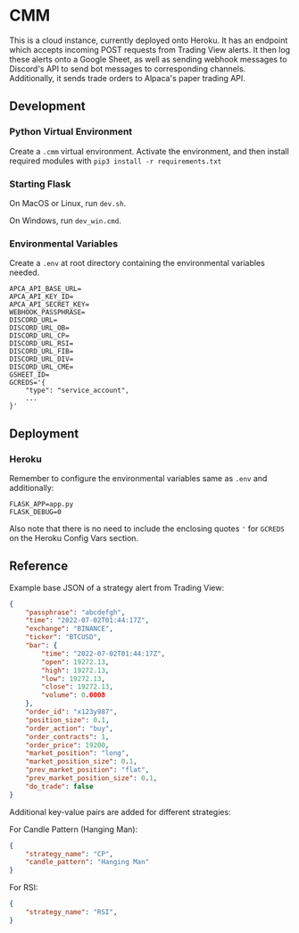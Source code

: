 # CMM

This is a cloud instance, currently deployed onto Heroku. It has an endpoint which accepts incoming POST requests from Trading View alerts. It then log these alerts onto a Google Sheet, as well as sending webhook messages to Discord's API to send bot messages to corresponding channels. Additionally, it sends trade orders to Alpaca's paper trading API.

## Development

### Python Virtual Environment

Create a `.cmm` virtual environment. Activate the environment, and then install required modules with `pip3 install -r requirements.txt`

### Starting Flask

On MacOS or Linux, run `dev.sh`.

On Windows, run `dev_win.cmd`.

### Environmental Variables

Create a `.env` at root directory containing the environmental variables needed.

```env
APCA_API_BASE_URL=
APCA_API_KEY_ID=
APCA_API_SECRET_KEY=
WEBHOOK_PASSPHRASE=
DISCORD_URL=
DISCORD_URL_OB=
DISCORD_URL_CP=
DISCORD_URL_RSI=
DISCORD_URL_FIB=
DISCORD_URL_DIV=
DISCORD_URL_CME=
GSHEET_ID=
GCREDS='{
    "type": "service_account",
    ...
}'
```

## Deployment

### Heroku

Remember to configure the environmental variables same as `.env` and additionally:

```env
FLASK_APP=app.py
FLASK_DEBUG=0
```

Also note that there is no need to include the enclosing quotes `'` for `GCREDS` on the Heroku Config Vars section.

## Reference

Example base JSON of a strategy alert from Trading View:

```json
{
    "passphrase": "abcdefgh",
    "time": "2022-07-02T01:44:17Z",
    "exchange": "BINANCE",
    "ticker": "BTCUSD",
    "bar": {
        "time": "2022-07-02T01:44:17Z",
        "open": 19272.13,
        "high": 19272.13,
        "low": 19272.13,
        "close": 19272.13,
        "volume": 0.0008
    },
    "order_id": "x123y987",
    "position_size": 0.1,
    "order_action": "buy",
    "order_contracts": 1,
    "order_price": 19200,
    "market_position": "long",
    "market_position_size": 0.1,
    "prev_market_position": "flat",
    "prev_market_position_size": 0.1,
    "do_trade": false
}
```

Additional key-value pairs are added for different strategies:

For Candle Pattern (Hanging Man):

```json
{
    "strategy_name": "CP",
    "candle_pattern": "Hanging Man"
}
```

For RSI:

```json
{
    "strategy_name": "RSI",
}
```

